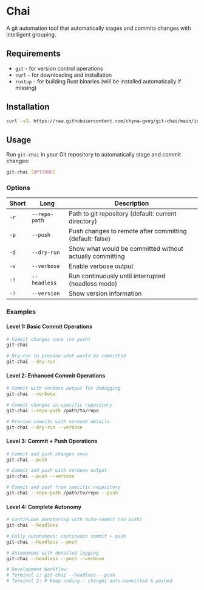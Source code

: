 # Chai

A git automation tool that automatically stages and commits changes with intelligent grouping.

## Requirements

- `git` - for version control operations
- `curl` - for downloading and installation
- `rustup` - for building Rust binaries (will be installed automatically if missing)

## Installation

```bash
curl -sSL https://raw.githubusercontent.com/chyna-gvng/git-chai/main/installer.sh | bash
```

## Usage

Run `git-chai` in your Git repository to automatically stage and commit changes:

```bash
git-chai [OPTIONS]
```

### Options

| Short | Long | Description |
|-------|------|-------------|
| `-r` | `--repo-path` | Path to git repository (default: current directory) |
| `-p` | `--push` | Push changes to remote after committing (default: false) |
| `-d` | `--dry-run` | Show what would be committed without actually committing |
| `-v` | `--verbose` | Enable verbose output |
| `-!` | `--headless` | Run continuously until interrupted (headless mode) |
| `-?` | `--version` | Show version information |

### Examples

#### Level 1: Basic Commit Operations
```bash
# Commit changes once (no push)
git-chai

# Dry-run to preview what would be committed
git-chai --dry-run
```

#### Level 2: Enhanced Commit Operations  
```bash
# Commit with verbose output for debugging
git-chai --verbose

# Commit changes in specific repository
git-chai --repo-path /path/to/repo

# Preview commits with verbose details
git-chai --dry-run --verbose
```

#### Level 3: Commit + Push Operations
```bash
# Commit and push changes once
git-chai --push

# Commit and push with verbose output
git-chai --push --verbose

# Commit and push from specific repository
git-chai --repo-path /path/to/repo --push
```

#### Level 4: Complete Autonomy
```bash
# Continuous monitoring with auto-commit (no push)
git-chai --headless

# Fully autonomous: continuous commit + push
git-chai --headless --push

# Autonomous with detailed logging
git-chai --headless --push --verbose

# Development Workflow:
# Terminal 1: git-chai --headless --push
# Terminal 2: # Keep coding - changes auto-committed & pushed
```
